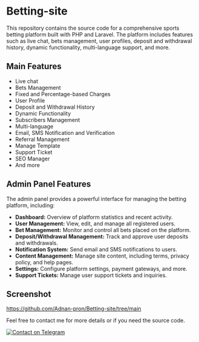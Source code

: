 # Betting-site

This repository contains the source code for a comprehensive sports betting platform built with PHP and Laravel. The platform includes features such as live chat, bets management, user profiles, deposit and withdrawal history, dynamic functionality, multi-language support, and more.

## Main Features

- Live chat
- Bets Management
- Fixed and Percentage-based Charges
- User Profile
- Deposit and Withdrawal History
- Dynamic Functionality
- Subscribers Management
- Multi-language
- Email, SMS Notification and Verification
- Referral Management
- Manage Template
- Support Ticket
- SEO Manager
- And more

## Admin Panel Features

The admin panel provides a powerful interface for managing the betting platform, including:

- **Dashboard:** Overview of platform statistics and recent activity.
- **User Management:** View, edit, and manage all registered users.
- **Bet Management:** Monitor and control all bets placed on the platform.
- **Deposit/Withdrawal Management:** Track and approve user deposits and withdrawals.
- **Notification System:** Send email and SMS notifications to users.
- **Content Management:** Manage site content, including terms, privacy policy, and help pages.
- **Settings:** Configure platform settings, payment gateways, and more.
- **Support Tickets:** Manage user support tickets and inquiries.

## Screenshot

https://github.com/Adnan-pron/Betting-site/tree/main

Feel free to contact me for more details or if you need the source code.

[![Contact on Telegram](https://img.shields.io/badge/Telegram-Contact-blue)](https://t.me/Codecraftmens)
